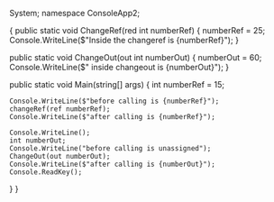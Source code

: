 System;
namespace ConsoleApp2;

{
 public static void ChangeRef(red int numberRef)
{
    numberRef = 25;
    Console.WriteLine($"Inside the changeref is {numberRef}");
}

public static void ChangeOut(out int numberOut)
{
    numberOut = 60;
    Console.WriteLine($" inside changeout is {numberOut}");
}

public static void Main(string[] args)
{
    int numberRef = 15;

    Console.WriteLine($"before calling is {numberRef}");
    changeRef(ref numberRef);
    Console.WriteLine($"after calling is {numberRef}");

    Console.WriteLine();
    int numberOut;
    Console.WriteLine("before calling is unassigned");
    ChangeOut(out numberOut);
    Console.WriteLine($"after calling is {numberOut}");
    Console.ReadKey();
}
}
